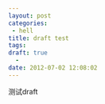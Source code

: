 ```yaml
---
layout: post
categories: 
 - hell
title: draft test
tags:
draft: true
  - 
date: 2012-07-02 12:08:02
---
```

测试draft